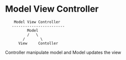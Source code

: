 # Model View Controller
```
    Model View Controller
   ------------------------
          Model
          /   \ 
        /       \
      View     Contoller

```

Controller manipulate model and Model updates the view 
